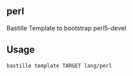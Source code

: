 ## perl
Bastille Template to bootstrap perl5-devel

## Usage
```shell
bastille template TARGET lang/perl
```
